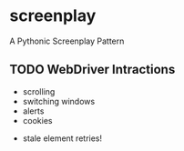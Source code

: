 # screenplay

A Pythonic Screenplay Pattern


## TODO WebDriver Intractions

* scrolling
* switching windows
* alerts
* cookies

+ stale element retries!
